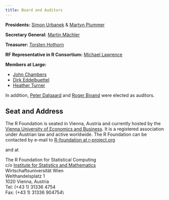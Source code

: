 ```yaml
---
title: Board and Auditors
---
```


__Presidents:__ [Simon Urbanek](http://urbanek.info) & [Martyn Plummer](https://warwick.ac.uk/fac/sci/statistics/staff/academic-research/plummer)

__Secretary General:__ [Martin Mächler](http://stat.ethz.ch/people/maechler)

__Treasurer:__ [Torsten Hothorn](http://user.math.uzh.ch/hothorn/)

__RF Representative in R Consortium:__ [Michael Lawrence](mailto:lawrence@r-project.org)

__Members at Large:__

* [John Chambers](http://statweb.stanford.edu/~jmc4/)
* [Dirk Eddelbuettel](http://dirk.eddelbuettel.com)
* [Heather Turner](https://www.heatherturner.net/)

In addition, [Peter Dalgaard](http://www.cbs.dk/en/research/departments-and-centres/department-of-finance/staff/pdmes) and [Roger Bivand](https://www.nhh.no/en/employees/faculty/roger-bivand/) were elected as auditors.

## Seat and Address

The R Foundation is seated in Vienna, Austria and currently hosted by the [Vienna University of Economics and Business](https://www.wu.ac.at/). It is a registered association under Austrian law and active worldwide. The R Foundation can be contacted
by e-mail to [R-foundation at r-project.org](mailto:R-foundation@r-project.org)

and at

The R Foundation for Statistical Computing\
 c/o [Institute for Statistics and Mathematics](https://www.wu.ac.at/en/statmath/)\
 Wirtschaftsuniversität Wien\
 Welthandelsplatz 1\
 1020 Vienna, Austria\
 Tel: (+43 1) 31336 4754\
 Fax: (+43 1) 31336 904754\

